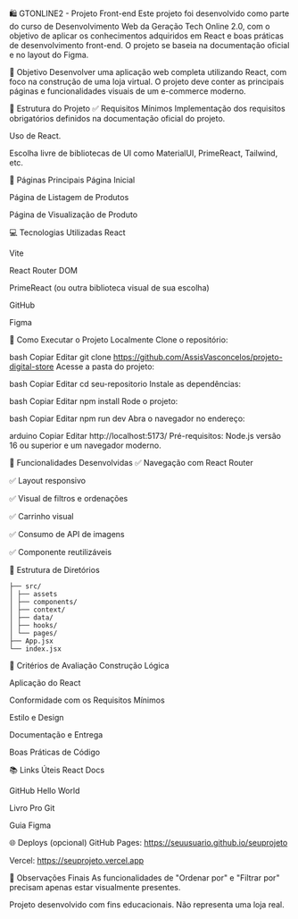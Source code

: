 🛍️ GTONLINE2 - Projeto Front-end
Este projeto foi desenvolvido como parte do curso de Desenvolvimento Web da Geração Tech Online 2.0, com o objetivo de aplicar os conhecimentos adquiridos em React e boas práticas de desenvolvimento front-end. O projeto se baseia na documentação oficial e no layout do Figma.

🎯 Objetivo
Desenvolver uma aplicação web completa utilizando React, com foco na construção de uma loja virtual. O projeto deve conter as principais páginas e funcionalidades visuais de um e-commerce moderno.

🧱 Estrutura do Projeto
✅ Requisitos Mínimos
Implementação dos requisitos obrigatórios definidos na documentação oficial do projeto.

Uso de React.

Escolha livre de bibliotecas de UI como MaterialUI, PrimeReact, Tailwind, etc.

📄 Páginas Principais
Página Inicial

Página de Listagem de Produtos

Página de Visualização de Produto

💻 Tecnologias Utilizadas
React

Vite

React Router DOM

PrimeReact (ou outra biblioteca visual de sua escolha)

GitHub

Figma

🚀 Como Executar o Projeto Localmente
Clone o repositório:

bash
Copiar
Editar
git clone https://github.com/AssisVasconcelos/projeto-digital-store
Acesse a pasta do projeto:

bash
Copiar
Editar
cd seu-repositorio
Instale as dependências:

bash
Copiar
Editar
npm install
Rode o projeto:

bash
Copiar
Editar
npm run dev
Abra o navegador no endereço:

arduino
Copiar
Editar
http://localhost:5173/
Pré-requisitos: Node.js versão 16 ou superior e um navegador moderno.

🧪 Funcionalidades Desenvolvidas
✅ Navegação com React Router

✅ Layout responsivo

✅ Visual de filtros e ordenações

✅ Carrinho visual

✅ Consumo de API de imagens

✅ Componente reutilizáveis

📁 Estrutura de Diretórios
```
├── src/
│ ├── assets
│ ├── components/
│ ├── context/
│ ├── data/
│ ├── hooks/
│ └── pages/
├── App.jsx
└── index.jsx
```

📝 Critérios de Avaliação
Construção Lógica

Aplicação do React

Conformidade com os Requisitos Mínimos

Estilo e Design

Documentação e Entrega

Boas Práticas de Código

📚 Links Úteis
React Docs

GitHub Hello World

Livro Pro Git

Guia Figma

🌐 Deploys (opcional)
GitHub Pages: https://seuusuario.github.io/seuprojeto

Vercel: https://seuprojeto.vercel.app

📎 Observações Finais
As funcionalidades de "Ordenar por" e "Filtrar por" precisam apenas estar visualmente presentes.

Projeto desenvolvido com fins educacionais. Não representa uma loja real.
